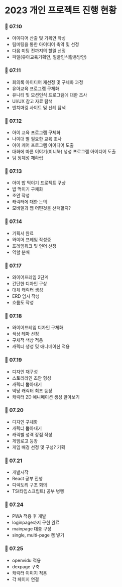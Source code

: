 # 2023 개인 프로젝트 진행 현황

### 📅 07.10

- 아이디어 산출 및 기획안 작성
- 팀미팅을 통한 아이디어 축약 및 선정
- 다음 미팅 전까지의 할일 선정
- 파일(유아교육기획안, 얼굴인식활용방안)

### 📅 07.11

- 회의록 아이디어 재선정 및 구체화 과정
- 유아교육 프로그램 구체화
- 유니티 및 모션인식 프로그램에 대한 조사
- UI/UX 참고 자료 탐색
- 벤치마킹 사이트 및 선례 탐색

### 📅 07.12

- 아이 교육 프로그램 구체화
- 나이대 별 필요한 교육 조사
- 아이 케어 프로그램 아이디어 도출
- 대화에 따른 이야기(미니북) 생성 프로그램 아이디어 도출
- 팀 정체성 재확립

### 📅 07.13

- 아이 밥 먹이기 프로젝트 구상
- 밥 먹이기 구체화
- 초안 작성
- 캐릭터에 대한 논의
- 모바일과 웹 어떤것을 선택할지?

### 📅 07.14

- 기획서 완료
- 와이어 프레임 작성중
- 프레임워크 및 언어 선정
- 역할 분배

### 📅 07.17

- 와이어프레임 2단계
- 간단한 디자인 구상
- 대체 캐릭터 생성
- ERD 임시 작성
- 흐름도 작성

### 📅 07.18

- 와이어프레임 디자인 구체화
- 색상 테마 선정
- 구체적 색상 적용
- 캐릭터 생성 및 애니메이션 적용

### 📅 07.19

- 디자인 재구성
- 스토리라인 초안 형성
- 캐릭터 뽑아내기
- 악당 캐릭터 최초 등장
- 캐릭터 2D 애니메이션 생성 알아보기

### 📅 07.20

- 디자인 구체화
- 캐릭터 뽑아내기
- 캐릭별 성격 장점 작성
- 게임로고 등장
- 게임 배경 선정 및 구성? 기획

### 📅 07.21

- 개발시작
- React 공부 진행
- 디렉토리 구조 회의
- TS(타입스크립트) 공부 병행

### 📅 07.24

- PWA 적용 후 개발
- loginpage까지 구현 완료
- mainpage 대충 구성
- single, multi-page 캠 넣기

### 📅 07.25

- openvidu 적용
- dexpage 구축
- 캐릭터 이미지 적용
- 각 페이지 연결
